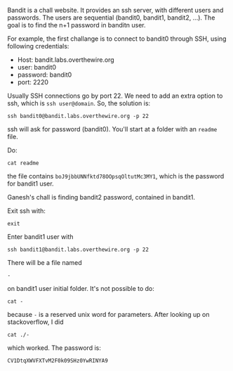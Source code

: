 Bandit is a chall website. 
It provides an ssh server, with different users and passwords. 
The users are sequential (bandit0, bandit1, bandit2, ...).
The goal is to find the n+1 password in banditn user. 

For example, the first challange is to connect to bandit0 through SSH, using following credentials: 
- Host: bandit.labs.overthewire.org
- user: bandit0
- password: bandit0
- port: 2220

Usually SSH connections go by port 22. We need to add an extra option to ssh, which is `ssh user@domain`. So, the solution is:


```
ssh bandit0@bandit.labs.overthewire.org -p 22
```

ssh will ask for password (bandit0). You'll start at a folder with an `readme` file. 

Do: 

```
cat readme
```

the file contains `boJ9jbbUNNfktd78OOpsqOltutMc3MY1`, which is the password for bandit1 user. 

Ganesh's chall is finding bandit2 password, contained in bandit1. 


Exit ssh with: 

```
exit
```

Enter bandit1 user with
```
ssh bandit1@bandit.labs.overthewire.org -p 22
```

There will be a file named
```
-
```
on bandit1 user initial folder. It's not possible to do:

```
cat -
```
because `-` is a reserved unix word for parameters. After looking up on stackoverflow, I did

```
cat ./-
```

which worked. The password is:

```
CV1DtqXWVFXTvM2F0k09SHz0YwRINYA9
```
